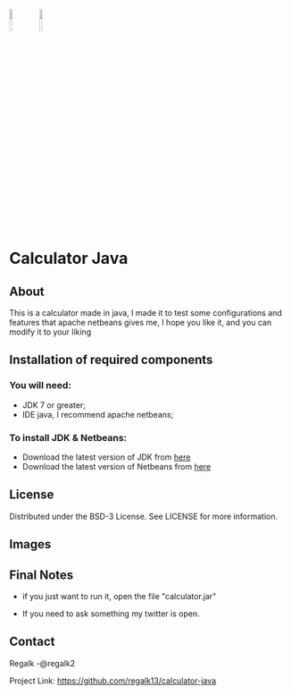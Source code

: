 <code><img width="10%" src="https://www.vectorlogo.zone/logos/java/java-ar21.svg"></code>
<code><img width="10%" src="https://www.vectorlogo.zone/logos/git-scm/git-scm-ar21.svg"></code>

# Calculator Java

## About

This is a calculator made in java, I made it to test some configurations and features that apache netbeans gives me, I hope you like it, and you can modify it to your liking



## Installation of required components

### You will need:
 - JDK 7 or greater;
 - IDE java, I recommend apache netbeans;
 
### To install JDK & Netbeans:

- Download the latest version of JDK from [here](https://www.oracle.com/java/technologies/javase-downloads.html)
- Download the latest version of Netbeans from [here](https://netbeans.apache.org/download/index.html)

## License

Distributed under the BSD-3 License. See LICENSE for more information.

## Images

## Final Notes

- if you just want to run it, open the file "calculator.jar"

- If you need to ask something my twitter is open.

## Contact

Regalk -@regalk2

Project Link: https://github.com/regalk13/calculator-java
